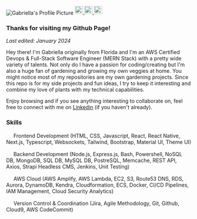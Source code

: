 
<img align="center" alt="Gabriella's Profile Picture" src="https://i.imgur.com/hwjm35J.png" />


<a href="[https://medium.com/@gabriella_88194](https://medium.com/@gaschecher)">
  <img alt="Gabriella's Medium" width="22px" src="https://play-lh.googleusercontent.com/hB9t3Z-mi284_49HA3nAuhO-W5Cyhje7r2P9McdgORoVCd-0SV54c12NMQWLHnqALw" />
</a>

<a href="https://github.com/gaschecher">
  <img alt="Gabriella's Github" width="22px" src="https://cdn.jsdelivr.net/npm/simple-icons@v3/icons/github.svg" />
</a>

<a href="https://linkedin.com/gaschecher/">
  <img  alt="Gabriella's Linkdein" width="22px" src="https://cdn.jsdelivr.net/npm/simple-icons@v3/icons/linkedin.svg" />
</a>


<br />




### Thanks for visiting my Github Page!
_Last edited: January 2024_

Hey there! I'm Gabriella originally from Florida and I'm an AWS Certified Devops & Full-Stack Software Engineer (MERN Stack) with a  pretty wide variety of talents. Not only do I have a passion for coding/creating but I'm also a huge fan of gardening and growing my own veggies at home. You might notice most of my repositories are my own gardening projects. Since this repo is for my side projects and fun ideas, I try to keep it interesting and combine my love of plants with my technical capabilities. 

Enjoy browsing and if you see anything interesting to collaborate on, feel free to connect with me on [Linkedin](https://www.linkedin.com/in/gaschecher/) (if you haven't already).

### Skills


<img width="16px" src="https://static.vecteezy.com/system/resources/previews/006/059/254/original/black-check-mark-icon-tick-symbol-in-black-color-illustration-for-web-mobile-and-concept-design-free-vector.jpg"/> Frontend Development (HTML, CSS, 
Javascript, React, React Native, 
Next.js, Typescript, Websockets, 
Tailwind, Bootstrap, Material UI, 
Theme UI) 

<img width="16px" src="https://static.vecteezy.com/system/resources/previews/006/059/254/original/black-check-mark-icon-tick-symbol-in-black-color-illustration-for-web-mobile-and-concept-design-free-vector.jpg"/> Backend Development (Node.js, Express.js, Bash, 
Powershell, 
NoSQL DB, MongoDB, SQL DB, MySQL DB, PostreSQL, Memcache,
REST API, Axios, Strapi Headless 
CMS, Jenkins, Unit Testing) 

<img width="16px" src="https://static.vecteezy.com/system/resources/previews/006/059/254/original/black-check-mark-icon-tick-symbol-in-black-color-illustration-for-web-mobile-and-concept-design-free-vector.jpg"/> AWS Cloud (AWS Amplify, AWS 
Lambda, EC2, S3, Route53 DNS, RDS, Aurora, DynamoDB, Kendra, Cloudformation, ECS, Docker, CI/CD Pipelines, IAM Management, Cloud Security Analytics) 

<img width="16px" src="https://static.vecteezy.com/system/resources/previews/006/059/254/original/black-check-mark-icon-tick-symbol-in-black-color-illustration-for-web-mobile-and-concept-design-free-vector.jpg"/> Version Control & Coordination (Jira, Agile Methodology,
Git, Github, Cloud9, AWS CodeCommit) 


